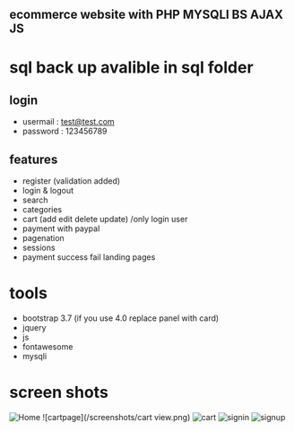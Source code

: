 ## ecommerce website with PHP MYSQLI BS AJAX JS

# sql back up avalible in sql folder 

## login
* usermail : test@test.com
* password : 123456789

## features
* register (validation added)
* login & logout
* search
* categories
* cart (add edit delete update) /only login user 
* payment with paypal
* pagenation 
* sessions 
* payment success fail landing pages 

# tools
* bootstrap 3.7 (if you use 4.0 replace panel with card)
* jquery 
* js
* fontawesome
* mysqli 

# screen shots 
![Home](/screenshots/homepage.png)
![cartpage](/screenshots/cart view.png)
![cart](/screenshots/cart.png)
![signin](/screenshots/signin.png)
![signup](/screenshots/signup.png)
